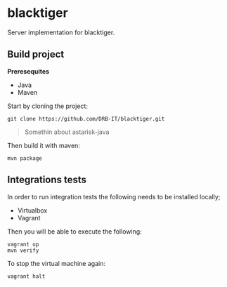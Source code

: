 blacktiger
==========

Server implementation for blacktiger.

## Build project

__Preresequites__
* Java
* Maven

Start by cloning the project:
```
git clone https://github.com/DRB-IT/blacktiger.git
```

> Somethin about astarisk-java

Then build it with maven:
```
mvn package
```

## Integrations tests
In order to run integration tests the following needs to be installed locally;
* Virtualbox
* Vagrant 
 
Then you will be able to execute the following:
```
vagrant up
mvn verify
```

To stop the virtual machine again:
```
vagrant halt
```

